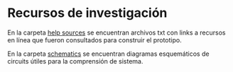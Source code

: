 # Recursos de investigación

En la carpeta [help sources](./help%20sources) se encuentran archivos txt con links a recursos en línea que fueron consultados para construir el prototipo.

En la carpeta [schematics](./schematics) se encuentran diagramas esquemáticos de circuits útiles para la comprensión de sistema.